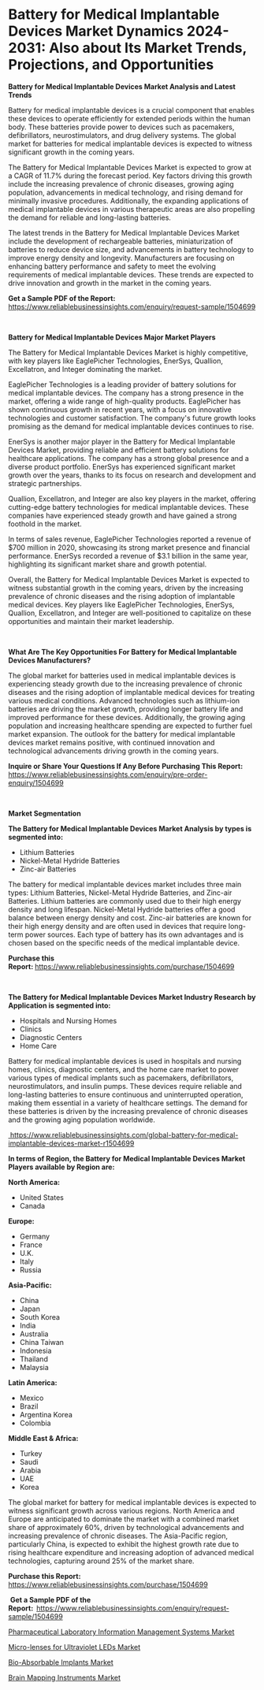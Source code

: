 <p><h1>Battery for Medical Implantable Devices Market Dynamics 2024-2031: Also about Its Market Trends, Projections, and Opportunities</h1></p><p><strong>Battery for Medical Implantable Devices Market Analysis and Latest Trends</strong></p>
<p><p>Battery for medical implantable devices is a crucial component that enables these devices to operate efficiently for extended periods within the human body. These batteries provide power to devices such as pacemakers, defibrillators, neurostimulators, and drug delivery systems. The global market for batteries for medical implantable devices is expected to witness significant growth in the coming years. </p><p>The Battery for Medical Implantable Devices Market is expected to grow at a CAGR of 11.7% during the forecast period. Key factors driving this growth include the increasing prevalence of chronic diseases, growing aging population, advancements in medical technology, and rising demand for minimally invasive procedures. Additionally, the expanding applications of medical implantable devices in various therapeutic areas are also propelling the demand for reliable and long-lasting batteries.</p><p>The latest trends in the Battery for Medical Implantable Devices Market include the development of rechargeable batteries, miniaturization of batteries to reduce device size, and advancements in battery technology to improve energy density and longevity. Manufacturers are focusing on enhancing battery performance and safety to meet the evolving requirements of medical implantable devices. These trends are expected to drive innovation and growth in the market in the coming years.</p></p>
<p><strong>Get a Sample PDF of the Report:&nbsp;</strong> <a href="https://www.reliablebusinessinsights.com/enquiry/request-sample/1504699">https://www.reliablebusinessinsights.com/enquiry/request-sample/1504699</a></p>
<p>&nbsp;</p>
<p><strong>Battery for Medical Implantable Devices Major Market Players</strong></p>
<p><p>The Battery for Medical Implantable Devices Market is highly competitive, with key players like EaglePicher Technologies, EnerSys, Quallion, Excellatron, and Integer dominating the market.</p><p>EaglePicher Technologies is a leading provider of battery solutions for medical implantable devices. The company has a strong presence in the market, offering a wide range of high-quality products. EaglePicher has shown continuous growth in recent years, with a focus on innovative technologies and customer satisfaction. The company's future growth looks promising as the demand for medical implantable devices continues to rise.</p><p>EnerSys is another major player in the Battery for Medical Implantable Devices Market, providing reliable and efficient battery solutions for healthcare applications. The company has a strong global presence and a diverse product portfolio. EnerSys has experienced significant market growth over the years, thanks to its focus on research and development and strategic partnerships.</p><p>Quallion, Excellatron, and Integer are also key players in the market, offering cutting-edge battery technologies for medical implantable devices. These companies have experienced steady growth and have gained a strong foothold in the market.</p><p>In terms of sales revenue, EaglePicher Technologies reported a revenue of $700 million in 2020, showcasing its strong market presence and financial performance. EnerSys recorded a revenue of $3.1 billion in the same year, highlighting its significant market share and growth potential.</p><p>Overall, the Battery for Medical Implantable Devices Market is expected to witness substantial growth in the coming years, driven by the increasing prevalence of chronic diseases and the rising adoption of implantable medical devices. Key players like EaglePicher Technologies, EnerSys, Quallion, Excellatron, and Integer are well-positioned to capitalize on these opportunities and maintain their market leadership.</p></p>
<p>&nbsp;</p>
<p><strong>What Are The Key Opportunities For Battery for Medical Implantable Devices Manufacturers?</strong></p>
<p><p>The global market for batteries used in medical implantable devices is experiencing steady growth due to the increasing prevalence of chronic diseases and the rising adoption of implantable medical devices for treating various medical conditions. Advanced technologies such as lithium-ion batteries are driving the market growth, providing longer battery life and improved performance for these devices. Additionally, the growing aging population and increasing healthcare spending are expected to further fuel market expansion. The outlook for the battery for medical implantable devices market remains positive, with continued innovation and technological advancements driving growth in the coming years.</p></p>
<p><strong>Inquire or Share Your Questions If Any Before Purchasing This Report:</strong> <a href="https://www.reliablebusinessinsights.com/enquiry/pre-order-enquiry/1504699">https://www.reliablebusinessinsights.com/enquiry/pre-order-enquiry/1504699</a></p>
<p>&nbsp;</p>
<p><strong>Market Segmentation</strong></p>
<p><strong>The Battery for Medical Implantable Devices Market Analysis by types is segmented into:</strong></p>
<p><ul><li>Lithium Batteries</li><li>Nickel-Metal Hydride Batteries</li><li>Zinc-air Batteries</li></ul></p>
<p><p>The battery for medical implantable devices market includes three main types: Lithium Batteries, Nickel-Metal Hydride Batteries, and Zinc-air Batteries. Lithium batteries are commonly used due to their high energy density and long lifespan. Nickel-Metal Hydride batteries offer a good balance between energy density and cost. Zinc-air batteries are known for their high energy density and are often used in devices that require long-term power sources. Each type of battery has its own advantages and is chosen based on the specific needs of the medical implantable device.</p></p>
<p><strong>Purchase this Report:&nbsp;</strong><a href="https://www.reliablebusinessinsights.com/purchase/1504699">https://www.reliablebusinessinsights.com/purchase/1504699</a></p>
<p>&nbsp;</p>
<p><strong>The Battery for Medical Implantable Devices Market Industry Research by Application is segmented into:</strong></p>
<p><ul><li>Hospitals and Nursing Homes</li><li>Clinics</li><li>Diagnostic Centers</li><li>Home Care</li></ul></p>
<p><p>Battery for medical implantable devices is used in hospitals and nursing homes, clinics, diagnostic centers, and the home care market to power various types of medical implants such as pacemakers, defibrillators, neurostimulators, and insulin pumps. These devices require reliable and long-lasting batteries to ensure continuous and uninterrupted operation, making them essential in a variety of healthcare settings. The demand for these batteries is driven by the increasing prevalence of chronic diseases and the growing aging population worldwide.</p></p>
<p><a href="https://www.reliablebusinessinsights.com/global-battery-for-medical-implantable-devices-market-r1504699">&nbsp;https://www.reliablebusinessinsights.com/global-battery-for-medical-implantable-devices-market-r1504699</a></p>
<p><strong>In terms of Region, the Battery for Medical Implantable Devices Market Players available by Region are:</strong></p>
<p>
    <p> <strong> North America: </strong>
        <ul>
            <li>United States</li>
            <li>Canada</li>
        </ul>
        </p> 
    <p> <strong> Europe: </strong>
        <ul>
            <li>Germany</li>
            <li>France</li>
            <li>U.K.</li>
            <li>Italy</li>
            <li>Russia</li>
        </ul>
        </p> 
    <p> <strong> Asia-Pacific: </strong>
        <ul>
            <li>China</li>
            <li>Japan</li>
            <li>South Korea</li>
            <li>India</li>
            <li>Australia</li>
            <li>China Taiwan</li>
            <li>Indonesia</li>
            <li>Thailand</li>
            <li>Malaysia</li>
        </ul>
        </p> 
    <p> <strong> Latin America: </strong>
        <ul>
            <li>Mexico</li>
            <li>Brazil</li>
            <li>Argentina Korea</li>
            <li>Colombia</li>
        </ul>
        </p> 
    <p> <strong> Middle East & Africa: </strong>
        <ul>
            <li>Turkey</li>
            <li>Saudi</li>
            <li>Arabia</li>
            <li>UAE</li>
            <li>Korea</li>
        </ul>
    </p>
    </p>
<p><p>The global market for battery for medical implantable devices is expected to witness significant growth across various regions. North America and Europe are anticipated to dominate the market with a combined market share of approximately 60%, driven by technological advancements and increasing prevalence of chronic diseases. The Asia-Pacific region, particularly China, is expected to exhibit the highest growth rate due to rising healthcare expenditure and increasing adoption of advanced medical technologies, capturing around 25% of the market share.</p></p>
<p><strong>Purchase this Report: </strong><a href="https://www.reliablebusinessinsights.com/purchase/1504699">https://www.reliablebusinessinsights.com/purchase/1504699</a></p>
<p>&nbsp;<strong>Get a Sample PDF of the Report:&nbsp;&nbsp;</strong><a href="https://www.reliablebusinessinsights.com/enquiry/request-sample/1504699">https://www.reliablebusinessinsights.com/enquiry/request-sample/1504699</a></p>
<p><strong></strong></p>
<p><p><a href="https://medium.com/@lottierunte68/pharmaceutical-laboratory-information-management-systems-market-growth-outlook-from-2024-to-2031-918bca74fc74">Pharmaceutical Laboratory Information Management Systems Market</a></p><p><a href="https://medium.com/@codystark63/global-micro-lenses-for-ultraviolet-leds-market-focus-on-application-end-use-industry-type-b4f1ccb6c52c">Micro-lenses for Ultraviolet LEDs Market</a></p><p><a href="https://github.com/LouieAltenwert/Market-Research-Report-List-1/blob/main/bio-absorbable-implants-market.md">Bio-Absorbable Implants Market</a></p><p><a href="https://github.com/Leeanford76845djf/Market-Research-Report-List-1/blob/main/brain-mapping-instruments-market.md">Brain Mapping Instruments Market</a></p></p>